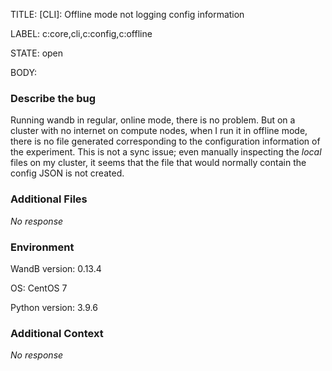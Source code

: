 TITLE:
[CLI]: Offline mode not logging config information

LABEL:
c:core,cli,c:config,c:offline

STATE:
open

BODY:
### Describe the bug

Running wandb in regular, online mode, there is no problem. But on a cluster with no internet on compute nodes, when I run it in offline mode, there is no file generated corresponding to the configuration information of the experiment. This is not a sync issue; even manually inspecting the *local* files on my cluster, it seems that the file that would normally contain the config JSON is not created.

### Additional Files

_No response_

### Environment

WandB version:  0.13.4

OS: CentOS 7

Python version: 3.9.6


### Additional Context

_No response_

